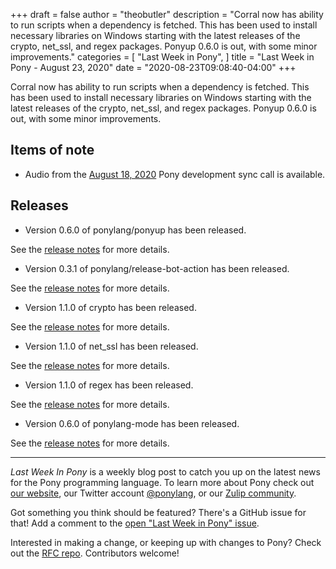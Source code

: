+++
draft = false
author = "theobutler"
description = "Corral now has ability to run scripts when a dependency is fetched. This has been used to install necessary libraries on Windows starting with the latest releases of the crypto, net_ssl, and regex packages. Ponyup 0.6.0 is out, with some minor improvements."
categories = [
    "Last Week in Pony",
]
title = "Last Week in Pony - August 23, 2020"
date = "2020-08-23T09:08:40-04:00"
+++

Corral now has ability to run scripts when a dependency is fetched. This has been used to install necessary libraries on Windows starting with the latest releases of the crypto, net_ssl, and regex packages. Ponyup 0.6.0 is out, with some minor improvements.
<!--more-->

## Items of note

- Audio from the [August 18, 2020](https://sync-recordings.ponylang.io/r/2020_08_18.m4a) Pony development sync call is available.

## Releases

- Version 0.6.0 of ponylang/ponyup has been released.

See the [release notes](https://github.com/ponylang/ponyup/releases/tag/0.6.0) for more details.

- Version 0.3.1 of ponylang/release-bot-action has been released.

See the [release notes](https://github.com/ponylang/release-bot-action/releases/tag/0.3.1) for more details.

- Version 1.1.0 of crypto has been released.

See the [release notes](https://github.com/ponylang/crypto/releases/tag/1.1.0) for more details.

- Version 1.1.0 of net_ssl has been released.

See the [release notes](https://github.com/ponylang/net_ssl/releases/tag/1.1.0) for more details.

- Version 1.1.0 of regex has been released.

See the [release notes](https://github.com/ponylang/regex/releases/tag/1.1.0) for more details.

- Version 0.6.0 of ponylang-mode has been released.

See the [release notes](https://github.com/ponylang/ponylang-mode/releases/tag/0.6.0) for more details.

---

_Last Week In Pony_ is a weekly blog post to catch you up on the latest news for the Pony programming language. To learn more about Pony check out [our website](https://ponylang.io), our Twitter account [@ponylang](https://twitter.com/ponylang), or our [Zulip community](https://ponylang.zulipchat.com).

Got something you think should be featured? There's a GitHub issue for that! Add a comment to the [open "Last Week in Pony" issue](https://github.com/ponylang/ponylang.github.io/issues?q=is%3Aissue+is%3Aopen+label%3Alast-week-in-pony).

Interested in making a change, or keeping up with changes to Pony? Check out the [RFC repo](https://github.com/ponylang/rfcs). Contributors welcome!
